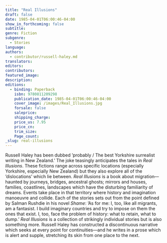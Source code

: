 ```yaml
---
title: "Real Illusions"
draft: false
date: 1985-04-01T06:00:46-04:00
show_in_forthcoming: false
subtitle:
genre: Fiction
subgenre:
  - Stories
language:
authors:
  - contributor/russell-haley.md
translators:
editors:
contributors:
featured_image:
description:
editions:
  - binding: Paperback
    isbn: 9780811209298
    publication_date: 1985-04-01T06:00:46-04:00
    cover_image: /images/Real_Illusions.jpg
    forsale: false
    saleprice:
    shipping_charge:
    price_us: 7.95
    price_cn:
    trim_size:
    Page_count:
_slug: real-illusions
---
```


Russell Haley has been dubbed ’probably / The best Yorkshire surrealist writing in New Zealand.’ The joke teasingly anticipates the tales in _Real Illusions_. These fictions range across specific locations (especially Yorkshire, especially New Zealand) but they also explore all of the ’dislocations’ which lie between. _Real Illusions_ is a book about migration––haunted by journeys, bridges, ancestral ghosts; mirrors and houses, families, coastlines, landscapes which have the disturbing familiarity of dreams. Events take place in that territory where history and imagination manoeuvre and collide. Each of the stories sets out from the point defined by Salman Rushdie in his novel _Shame_: ’As for me: I, too, like all migrants, am a fantasist. I build imaginary countries and try to impose on them the ones that exist. I, too, face the problem of history: what to retain, what to dump.’ _Real Illusions_ is a collection of strikingly individual stories but is also something more. Russell Haley has constructed a discontinuous narrative which seeks at every point for continuities––and he writes in a prose which is alert and supple, stretching its skin from one place to the next.

